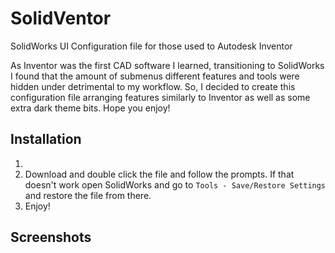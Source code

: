 # SolidVentor
SolidWorks UI Configuration file for those used to Autodesk Inventor

As Inventor was the first CAD software I learned, transitioning to SolidWorks I found that the amount of submenus different features and tools were hidden under detrimental to my workflow. So, I decided to create this configuration file arranging features similarly to Inventor as well as some extra dark theme bits. Hope you enjoy!

## Installation

1.
2. Download and double click the file and follow the prompts. If that doesn't work open SolidWorks and go to ```Tools - Save/Restore Settings``` and restore the file from there.
3. Enjoy!

## Screenshots
